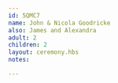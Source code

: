 ```yaml
---
id: 5QMC7
name: John & Nicola Goodricke
also: James and Alexandra
adult: 2
children: 2
layout: ceremony.hbs
notes: 

---
```

